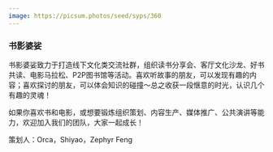 ```yaml
---
image: https://picsum.photos/seed/syps/360
---
```

### 书影婆娑

书影婆娑致力于打造线下文化类交流社群，组织读书分享会、客厅文化沙龙、好书共读、电影马拉松、P2P图书馆等活动。喜欢听故事的朋友，可以发现有趣的内容；喜欢探讨的朋友，可以体会知识的碰撞～总之收获一段惬意的时光，认识几个有趣的灵魂！

如果你喜欢书和电影，或想要锻炼组织策划、内容生产、媒体推广、公共演讲等能力，欢迎加入我们的团队，大家一起成长！

策划人：Orca，Shiyao，Zephyr Feng
